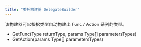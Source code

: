 ```yaml
---
title: "委托构建器 DelegateBuilder"
---
```


该构建器可以根据类型自动构建出 Func / Action 系列的类型。

- GetFunc(Type returnType, params Type[] parametersTypes)
- GetAction(params Type[] parametersTypes)
